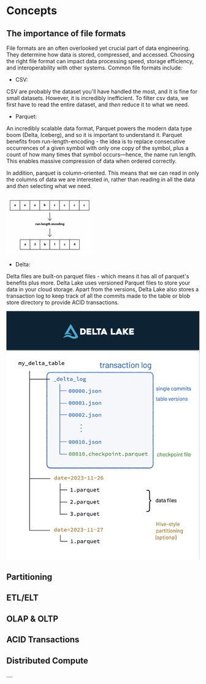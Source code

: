 # **Concepts**

## **The importance of file formats**

File formats are an often overlooked yet crucial part of data engineering. They determine how data is stored, compressed, and accessed. Choosing the right file format can impact data processing speed, storage efficiency, and interoperability with other systems. Common file formats include:

* CSV:

CSV are probably the dataset you'll have handled the most, and it is fine for small datasets. However, it is incredibly inefficient. To filter csv data, we first have to read the entire dataset, and *then* reduce it to what we need.

* Parquet:

An incredibly scalable data format, Parquet powers the modern data type boom (Delta, Iceberg), and so it is important to understand it. Parquet benefits from run-length-encoding - the idea is to replace consecutive occurrences of a given symbol with only one copy of the symbol, plus a count of how many times that symbol occurs—hence, the name run length. This enables massive compression of data when ordered correctly.

In addition, parquet is column-oriented. This means that we can read in only the columns of data we are interested in, rather than reading in all the data and *then* selecting what we need.

![run length encoding](../images/runLength.png)


* Delta:

Delta files are built-on parquet files - which means it has all of parquet's benefits plus more.
Delta Lake uses versioned Parquet files to store your data in your cloud storage. Apart from the versions, Delta Lake also stores a transaction log to keep track of all the commits made to the table or blob store directory to provide ACID transactions.

![delta file](../images/delta.png)

## **Partitioning**

## **ETL/ELT**

## **OLAP & OLTP**

## **ACID Transactions**

## **Distributed Compute**

....

